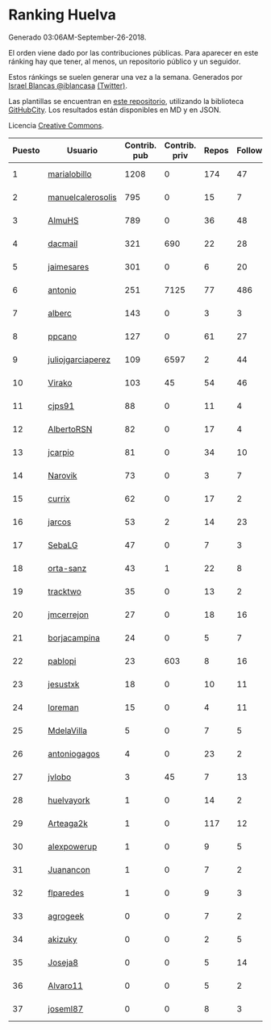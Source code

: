 # Ranking Huelva

Generado 03:06AM-September-26-2018.

El orden viene dado por las contribuciones públicas. Para aparecer en este ránking hay que tener, al menos, un repositorio público y un seguidor.

Estos ránkings se suelen generar una vez a la semana. Generados por [Israel Blancas @iblancasa](https://github.com/iblancasa/) [(Twitter)](https://twitter.com/iblancasa).

Las plantillas se encuentran en [este repositorio](https://github.com/iblancasa/GH-Spanish-Ranking), utilizando la biblioteca [GitHubCity](https://github.com/iblancasa/GitHubCity). Los resultados están disponibles en MD y en JSON.

Licencia [Creative Commons](https://creativecommons.org/licenses/by/4.0/).

| Puesto   |  Usuario  | Contrib. pub | Contrib. priv |Repos| Followers | Desde |  Avatar  |
|----------|-----------|--------------|---------------|-----|-----------|-------|----------|
|1|[marialobillo](https://github.com/marialobillo)|1208|0|174|47|2011-10-22|![marialobillo]()|
|2|[manuelcalerosolis](https://github.com/manuelcalerosolis)|795|0|15|7|2012-12-20|![manuelcalerosolis]()|
|3|[AlmuHS](https://github.com/AlmuHS)|789|0|36|48|2015-10-11|![AlmuHS]()|
|4|[dacmail](https://github.com/dacmail)|321|690|22|28|2008-05-28|![dacmail]()|
|5|[jaimesares](https://github.com/jaimesares)|301|0|6|20|2012-09-28|![jaimesares]()|
|6|[antonio](https://github.com/antonio)|251|7125|77|486|2008-07-19|![antonio]()|
|7|[alberc](https://github.com/alberc)|143|0|3|3|2016-10-08|![alberc]()|
|8|[ppcano](https://github.com/ppcano)|127|0|61|27|2011-06-02|![ppcano]()|
|9|[juliojgarciaperez](https://github.com/juliojgarciaperez)|109|6597|2|44|2015-08-26|![juliojgarciaperez]()|
|10|[Virako](https://github.com/Virako)|103|45|54|46|2011-05-28|![Virako]()|
|11|[cjps91](https://github.com/cjps91)|88|0|11|4|2017-11-08|![cjps91]()|
|12|[AlbertoRSN](https://github.com/AlbertoRSN)|82|0|17|4|2015-09-30|![AlbertoRSN]()|
|13|[jcarpio](https://github.com/jcarpio)|81|0|34|10|2010-11-23|![jcarpio]()|
|14|[Narovik](https://github.com/Narovik)|73|0|3|7|2016-06-12|![Narovik]()|
|15|[currix](https://github.com/currix)|62|0|17|2|2013-12-21|![currix]()|
|16|[jarcos](https://github.com/jarcos)|53|2|14|23|2011-07-23|![jarcos]()|
|17|[SebaLG](https://github.com/SebaLG)|47|0|7|3|2015-11-17|![SebaLG]()|
|18|[orta-sanz](https://github.com/orta-sanz)|43|1|22|8|2013-01-22|![orta-sanz]()|
|19|[tracktwo](https://github.com/tracktwo)|35|0|13|2|2014-09-21|![tracktwo]()|
|20|[jmcerrejon](https://github.com/jmcerrejon)|27|0|18|16|2012-07-09|![jmcerrejon]()|
|21|[borjacampina](https://github.com/borjacampina)|24|0|5|7|2010-12-08|![borjacampina]()|
|22|[pablopi](https://github.com/pablopi)|23|603|8|16|2014-02-19|![pablopi]()|
|23|[jesustxk](https://github.com/jesustxk)|18|0|10|11|2014-07-01|![jesustxk]()|
|24|[loreman](https://github.com/loreman)|15|0|4|11|2010-11-19|![loreman]()|
|25|[MdelaVilla](https://github.com/MdelaVilla)|5|0|7|5|2012-07-18|![MdelaVilla]()|
|26|[antoniogagos](https://github.com/antoniogagos)|4|0|23|2|2015-09-18|![antoniogagos]()|
|27|[jvlobo](https://github.com/jvlobo)|3|45|7|13|2013-10-12|![jvlobo]()|
|28|[huelvayork](https://github.com/huelvayork)|1|0|14|2|2011-03-29|![huelvayork]()|
|29|[Arteaga2k](https://github.com/Arteaga2k)|1|0|117|12|2012-05-11|![Arteaga2k]()|
|30|[alexpowerup](https://github.com/alexpowerup)|1|0|9|5|2015-04-20|![alexpowerup]()|
|31|[Juanancon](https://github.com/Juanancon)|1|0|7|2|2016-04-29|![Juanancon]()|
|32|[flparedes](https://github.com/flparedes)|1|0|9|3|2015-06-28|![flparedes]()|
|33|[agrogeek](https://github.com/agrogeek)|0|0|7|2|2009-04-01|![agrogeek]()|
|34|[akizuky](https://github.com/akizuky)|0|0|2|5|2011-09-08|![akizuky]()|
|35|[Joseja8](https://github.com/Joseja8)|0|0|5|14|2014-07-12|![Joseja8]()|
|36|[Alvaro11](https://github.com/Alvaro11)|0|0|5|2|2014-09-26|![Alvaro11]()|
|37|[joseml87](https://github.com/joseml87)|0|0|8|3|2016-01-13|![joseml87]()|
